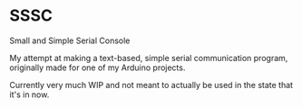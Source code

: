 # SSSC

Small and Simple Serial Console

My attempt at making a text-based, simple serial communication program, originally made for one of my Arduino projects.

Currently very much WIP and not meant to actually be used in the state that it's in now.
